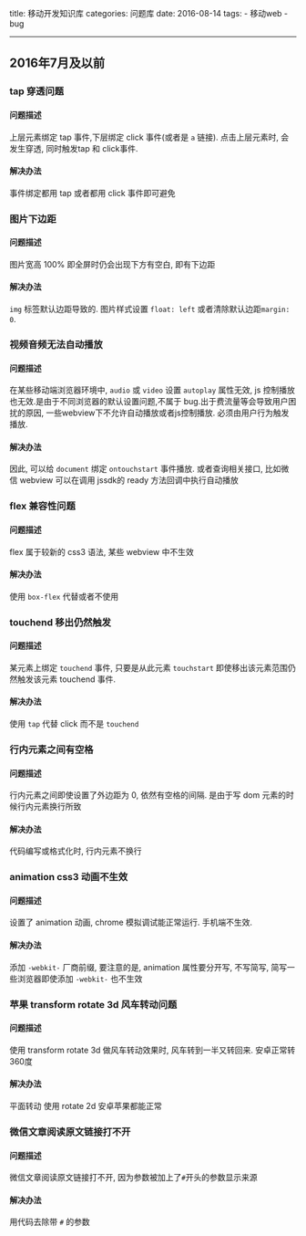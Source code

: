 title: 移动开发知识库
categories: 问题库
date: 2016-08-14
tags:
	- 移动web
	- bug
	
---
## 2016年7月及以前

### tap 穿透问题
#### 问题描述
上层元素绑定 tap 事件,下层绑定 click 事件(或者是 `a` 链接). 点击上层元素时, 会发生穿透, 同时触发tap 和 click事件.
#### 解决办法
事件绑定都用 tap 或者都用 click 事件即可避免

### 图片下边距
#### 问题描述
图片宽高 100% 即全屏时仍会出现下方有空白, 即有下边距
#### 解决办法
`img` 标签默认边距导致的. 图片样式设置 `float: left` 或者清除默认边距`margin: 0`.

### 视频音频无法自动播放
#### 问题描述
在某些移动端浏览器环境中, `audio` 或 `video` 设置 `autoplay` 属性无效, js 控制播放也无效.是由于不同浏览器的默认设置问题,不属于 bug.出于费流量等会导致用户困扰的原因, 一些webview下不允许自动播放或者js控制播放. 必须由用户行为触发播放.
#### 解决办法
 因此, 可以给 `document` 绑定 `ontouchstart` 事件播放. 或者查询相关接口, 比如微信 webview 可以在调用 jssdk的 ready 方法回调中执行自动播放

### flex 兼容性问题
#### 问题描述
flex 属于较新的 css3 语法, 某些 webview 中不生效
#### 解决办法
使用 `box-flex` 代替或者不使用

### touchend 移出仍然触发
#### 问题描述
某元素上绑定 `touchend` 事件, 只要是从此元素 `touchstart`     即使移出该元素范围仍然触发该元素 touchend 事件.
#### 解决办法
使用 `tap` 代替 click 而不是 `touchend`

### 行内元素之间有空格
#### 问题描述
行内元素之间即使设置了外边距为 0, 依然有空格的间隔. 是由于写 dom 元素的时候行内元素换行所致
#### 解决办法
代码编写或格式化时, 行内元素不换行

### animation css3 动画不生效
#### 问题描述
设置了 animation 动画, chrome 模拟调试能正常运行. 手机端不生效.
#### 解决办法
添加 `-webkit-` 厂商前缀, 要注意的是, animation 属性要分开写, 不写简写, 简写一些浏览器即使添加 `-webkit-` 也不生效

### 苹果 transform rotate 3d 风车转动问题
#### 问题描述
使用 transform rotate 3d 做风车转动效果时, 风车转到一半又转回来. 安卓正常转360度
#### 解决办法
平面转动 使用 rotate 2d 安卓苹果都能正常

### 微信文章阅读原文链接打不开
#### 问题描述
微信文章阅读原文链接打不开, 因为参数被加上了`#`开头的参数显示来源
#### 解决办法
用代码去除带 `#` 的参数
